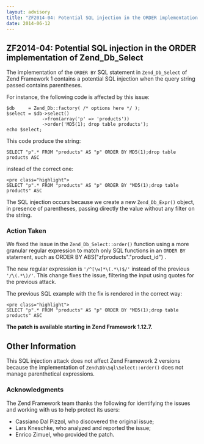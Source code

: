 ```yaml
---
layout: advisory
title: "ZF2014-04: Potential SQL injection in the ORDER implementation of Zend_Db_Select"
date: 2014-06-12
---
```


ZF2014-04: Potential SQL injection in the ORDER implementation of Zend\_Db\_Select
----------------------------------------------------------------------------------

 The implementation of the `ORDER BY` SQL statement in `Zend_Db_Select` of Zend Framework 1 contains a potential SQL injection when the query string passed contains parentheses.

 For instance, the following code is affected by this issue:

    $db     = Zend_Db::factory( /* options here */ );
    $select = $db->select()
                 ->from(array('p' => 'products'))
                 ->order('MD5(1); drop table products');
    echo $select;


 This code produce the string:

    SELECT "p".* FROM "products" AS "p" ORDER BY MD5(1);drop table products ASC


 instead of the correct one:


    <pre class="highlight">
    SELECT "p".* FROM "products" AS "p" ORDER BY "MD5(1);drop table products" ASC


 The SQL injection occurs because we create a new `Zend_Db_Expr()` object, in presence of parentheses, passing directly the value without any filter on the string.

### Action Taken

 We fixed the issue in the `Zend_Db_Select::order()` function using a more granular regular expression to match only SQL functions in an `ORDER BY` statement, such as     ORDER BY
        ABS("zfproducts"."product_id")
.

 The new regular expression is `'/^[\w]*\(.*\)$/'` instead of the previous `'/\(.*\)/'`.  This change fixes the issue, filtering the input using quotes for the previous attack.

 The previous SQL example with the fix is rendered in the correct way:


    <pre class="highlight">
    SELECT "p".* FROM "products" AS "p" ORDER BY "MD5(1);drop table products" ASC


 **The patch is available starting in Zend Framework 1.12.7.**

Other Information
-----------------

 This SQL injection attack does not affect Zend Framework 2 versions because the implementation of `Zend\Db\Sql\Select::order()` does not manage parenthetical expressions.

### Acknowledgments

 The Zend Framework team thanks the following for identifying the issues and working with us to help protect its users:

- Cassiano Dal Pizzol, who discovered the original issue;
- Lars Kneschke, who analyzed and reported the issue;
- Enrico Zimuel, who provided the patch.
